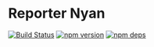 # Reporter Nyan

[![Build Status](https://travis-ci.org/milesj/boost.svg?branch=master)](https://travis-ci.org/milesj/boost)
[![npm version](https://badge.fury.io/js/%40boost%2Freporter-nyan.svg)](https://www.npmjs.com/package/boost/reporter-nyan)
[![npm deps](https://david-dm.org/milesj/boost.svg?path=packages/reporter-nyan)](https://www.npmjs.com/package/boost/reporter-nyan)
